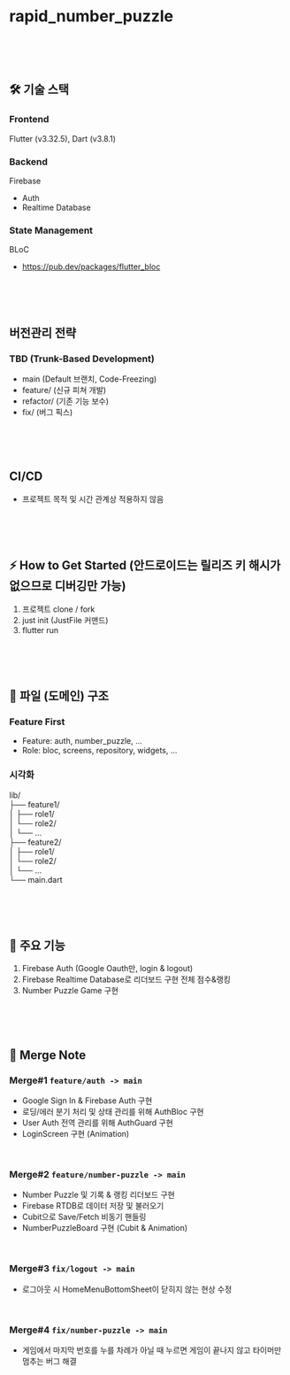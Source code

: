 # rapid_number_puzzle

<br>
<br>
<br>

## 🛠 기술 스택
### Frontend
Flutter (v3.32.5), Dart (v3.8.1)
  
### Backend
Firebase
- Auth
- Realtime Database
  
### State Management
BLoC
- https://pub.dev/packages/flutter_bloc

<br>
<br>
<br>

## 버전관리 전략
### TBD (Trunk-Based Development)
- main (Default 브랜치, Code-Freezing)
- feature/ (신규 피쳐 개발)
- refactor/ (기존 기능 보수)
- fix/ (버그 픽스)

<br>
<br>
<br>

## CI/CD
- 프로젝트 목적 및 시간 관계상 적용하지 않음

<br>
<br>
<br>

## ⚡️ How to Get Started (안드로이드는 릴리즈 키 해시가 없으므로 디버깅만 가능)
1. 프로젝트 clone / fork
2. just init (JustFile 커맨드)
3. flutter run

<br>
<br>
<br>

## 📁 파일 (도메인) 구조
### Feature First
- Feature: auth, number_puzzle, ...
- Role: bloc, screens, repository, widgets, ...
  
### 시각화
lib/  
├── feature1/  
│   ├── role1/  
│   └── role2/  
│   └── ...  
├── feature2/  
│   ├── role1/  
│   └── role2/  
│   └── ...  
└── main.dart

<br>
<br>
<br>

## 🚀 주요 기능
1. Firebase Auth (Google Oauth만, login & logout)
2. Firebase Realtime Database로 리더보드 구현
   전체 점수&랭킹
3. Number Puzzle Game 구현

<br>
<br>
<br>

## 🎯 Merge Note
### Merge#1 `feature/auth -> main`
- Google Sign In & Firebase Auth 구현
- 로딩/에러 분기 처리 및 상태 관리를 위해 AuthBloc 구현
- User Auth 전역 관리를 위해 AuthGuard 구현
- LoginScreen 구현 (Animation)
<br>

### Merge#2 `feature/number-puzzle -> main`
- Number Puzzle 및 기록 & 랭킹 리더보드 구현
- Firebase RTDB로 데이터 저장 및 불러오기
- Cubit으로 Save/Fetch 비동기 핸들링
- NumberPuzzleBoard 구현 (Cubit & Animation)
<br>

### Merge#3 `fix/logout -> main`
- 로그아웃 시 HomeMenuBottomSheet이 닫히지 않는 현상 수정
<br>

### Merge#4 `fix/number-puzzle -> main`
- 게임에서 마지막 번호를 누를 차례가 아닐 때 누르면 게임이 끝나지 않고 타이머만 멈추는 버그 해결